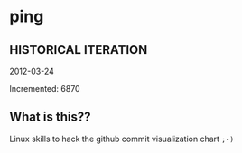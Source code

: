 # ping

## HISTORICAL ITERATION
2012-03-24

Incremented: 6870

## What is this?? 
Linux skills to hack the github commit visualization chart `;-)`
